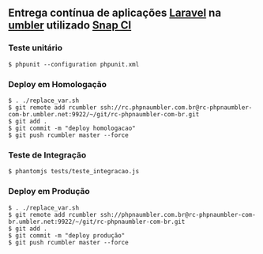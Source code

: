 ## Entrega contínua de aplicações [Laravel](http://laravel.com/) na [umbler](https://www.umbler.com) utilizado [Snap CI](https:/https://snap-ci.com)

### Teste unitário

``` 
$ phpunit --configuration phpunit.xml
``` 

### Deploy em Homologação

``` 
$ . ./replace_var.sh
$ git remote add rcumbler ssh://rc.phpnaumbler.com.br@rc-phpnaumbler-com-br.umbler.net:9922/~/git/rc-phpnaumbler-com-br.git
$ git add .
$ git commit -m "deploy homologacao"
$ git push rcumbler master --force
``` 

### Teste de Integração

``` 
$ phantomjs tests/teste_integracao.js
``` 

### Deploy em Produção

``` 
$ . ./replace_var.sh
$ git remote add rcumbler ssh://phpnaumbler.com.br@rc-phpnaumbler-com-br.umbler.net:9922/~/git/rc-phpnaumbler-com-br.git
$ git add .
$ git commit -m "deploy produção"
$ git push rcumbler master --force
``` 

